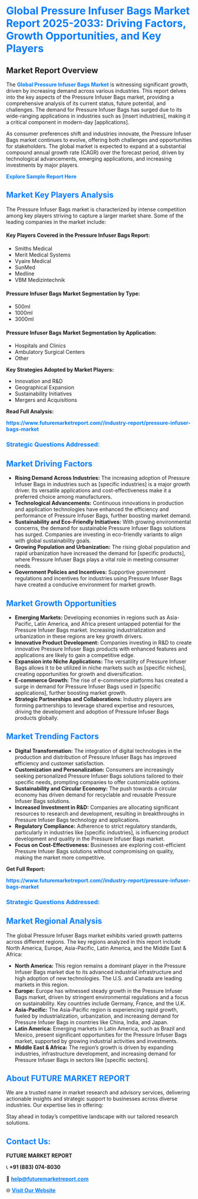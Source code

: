 <h1 style="color: #007BFF;">Global Pressure Infuser Bags Market Report 2025-2033: Driving Factors, Growth Opportunities, and Key Players</h1>

<section id="overview">
<h2>Market Report Overview</h2>
<p>The <a href="https://www.futuremarketreport.com//industry-report/pressure-infuser-bags-market" style="color: #007BFF; text-decoration: none;"><strong>Global Pressure Infuser Bags Market</strong></a> is witnessing significant growth, driven by increasing demand across various industries. This report delves into the key aspects of the Pressure Infuser Bags market, providing a comprehensive analysis of its current status, future potential, and challenges. The demand for Pressure Infuser Bags has surged due to its wide-ranging applications in industries such as [insert industries], making it a critical component in modern-day [applications].</p>
<p>As consumer preferences shift and industries innovate, the Pressure Infuser Bags market continues to evolve, offering both challenges and opportunities for stakeholders. The global market is expected to expand at a substantial compound annual growth rate (CAGR) over the forecast period, driven by technological advancements, emerging applications, and increasing investments by major players.</p>
</section>

<section id="overview">
<p><a href="https://www.futuremarketreport.com//request-sample/reportId=79413" style="color: #007BFF; text-decoration: none;"><strong>Explore Sample Report Here</strong></a></p>
</section>

<section id="key-players">
<h2 style="color: #007BFF;">Market Key Players Analysis</h2>
<p>The Pressure Infuser Bags market is characterized by intense competition among key players striving to capture a larger market share. Some of the leading companies in the market include:</p>
<h4>Key Players Covered in the Pressure Infuser Bags Report:</h4>
<ul><li>Smiths Medical</li><li>Merit Medical Systems</li><li>Vyaire Medical</li><li>SunMed</li><li>Medline</li><li>VBM Medizintechnik</li></ul>
<h4>Pressure Infuser Bags Market Segmentation by Type:</h4>
<ul><li>500ml</li><li>1000ml</li><li>3000ml</li></ul>

<h4>Pressure Infuser Bags Market Segmentation by Application:</h4>
<ul><li>Hospitals and Clinics</li><li>Ambulatory Surgical Centers</li><li>Other</li></ul>
<p><strong>Key Strategies Adopted by Market Players:</strong></p>
<ul>
<li>Innovation and R&D</li>
<li>Geographical Expansion</li>
<li>Sustainability Initiatives</li>
<li>Mergers and Acquisitions</li>
</ul>
</section>

<section>
<p><strong>Read Full Analysis: </strong></p><a href="https://www.futuremarketreport.com//industry-report/pressure-infuser-bags-market" style="color: #007BFF; text-decoration: none;"><strong>https://www.futuremarketreport.com//industry-report/pressure-infuser-bags-market</strong></a>
<h3 style="color: #007BFF;">Strategic Questions Addressed:</h3>
</section>

<section id="driving-factors">
<h2 style="color: #007BFF;">Market Driving Factors</h2>
<ul>
<li><strong>Rising Demand Across Industries:</strong> The increasing adoption of Pressure Infuser Bags in industries such as [specific industries] is a major growth driver. Its versatile applications and cost-effectiveness make it a preferred choice among manufacturers.</li>
<li><strong>Technological Advancements:</strong> Continuous innovations in production and application technologies have enhanced the efficiency and performance of Pressure Infuser Bags, further boosting market demand.</li>
<li><strong>Sustainability and Eco-Friendly Initiatives:</strong> With growing environmental concerns, the demand for sustainable Pressure Infuser Bags solutions has surged. Companies are investing in eco-friendly variants to align with global sustainability goals.</li>
<li><strong>Growing Population and Urbanization:</strong> The rising global population and rapid urbanization have increased the demand for [specific products], where Pressure Infuser Bags plays a vital role in meeting consumer needs.</li>
<li><strong>Government Policies and Incentives:</strong> Supportive government regulations and incentives for industries using Pressure Infuser Bags have created a conducive environment for market growth.</li>
</ul>
</section>

<section id="growth-opportunities">
<h2 style="color: #007BFF;">Market Growth Opportunities</h2>
<ul>
<li><strong>Emerging Markets:</strong> Developing economies in regions such as Asia-Pacific, Latin America, and Africa present untapped potential for the Pressure Infuser Bags market. Increasing industrialization and urbanization in these regions are key growth drivers.</li>
<li><strong>Innovative Product Development:</strong> Companies investing in R&D to create innovative Pressure Infuser Bags products with enhanced features and applications are likely to gain a competitive edge.</li>
<li><strong>Expansion into Niche Applications:</strong> The versatility of Pressure Infuser Bags allows it to be utilized in niche markets such as [specific niches], creating opportunities for growth and diversification.</li>
<li><strong>E-commerce Growth:</strong> The rise of e-commerce platforms has created a surge in demand for Pressure Infuser Bags used in [specific applications], further boosting market growth.</li>
<li><strong>Strategic Partnerships and Collaborations:</strong> Industry players are forming partnerships to leverage shared expertise and resources, driving the development and adoption of Pressure Infuser Bags products globally.</li>
</ul>
</section>

<section id="trending-factors">
<h2 style="color: #007BFF;">Market Trending Factors</h2>
<ul>
<li><strong>Digital Transformation:</strong> The integration of digital technologies in the production and distribution of Pressure Infuser Bags has improved efficiency and customer satisfaction.</li>
<li><strong>Customization and Personalization:</strong> Consumers are increasingly seeking personalized Pressure Infuser Bags solutions tailored to their specific needs, prompting companies to offer customizable options.</li>
<li><strong>Sustainability and Circular Economy:</strong> The push towards a circular economy has driven demand for recyclable and reusable Pressure Infuser Bags solutions.</li>
<li><strong>Increased Investment in R&D:</strong> Companies are allocating significant resources to research and development, resulting in breakthroughs in Pressure Infuser Bags technology and applications.</li>
<li><strong>Regulatory Compliance:</strong> Adherence to strict regulatory standards, particularly in industries like [specific industries], is influencing product development and quality in the Pressure Infuser Bags market.</li>
<li><strong>Focus on Cost-Effectiveness:</strong> Businesses are exploring cost-efficient Pressure Infuser Bags solutions without compromising on quality, making the market more competitive.</li>
</ul>
</section>

<section>
<p><strong>Get Full Report: </strong></p><a href="https://www.futuremarketreport.com//industry-report/pressure-infuser-bags-market" style="color: #007BFF; text-decoration: none;"><strong>https://www.futuremarketreport.com//industry-report/pressure-infuser-bags-market</strong></a>
<h3 style="color: #007BFF;">Strategic Questions Addressed:</h3>
</section>


<section id="regional-analysis">
<h2 style="color: #007BFF;">Market Regional Analysis</h2>
<p>The global Pressure Infuser Bags market exhibits varied growth patterns across different regions. The key regions analyzed in this report include North America, Europe, Asia-Pacific, Latin America, and the Middle East & Africa:</p>
<ul>
<li><strong>North America:</strong> This region remains a dominant player in the Pressure Infuser Bags market due to its advanced industrial infrastructure and high adoption of new technologies. The U.S. and Canada are leading markets in this region.</li>
<li><strong>Europe:</strong> Europe has witnessed steady growth in the Pressure Infuser Bags market, driven by stringent environmental regulations and a focus on sustainability. Key countries include Germany, France, and the U.K.</li>
<li><strong>Asia-Pacific:</strong> The Asia-Pacific region is experiencing rapid growth, fueled by industrialization, urbanization, and increasing demand for Pressure Infuser Bags in countries like China, India, and Japan.</li>
<li><strong>Latin America:</strong> Emerging markets in Latin America, such as Brazil and Mexico, present significant opportunities for the Pressure Infuser Bags market, supported by growing industrial activities and investments.</li>
<li><strong>Middle East & Africa:</strong> The region’s growth is driven by expanding industries, infrastructure development, and increasing demand for Pressure Infuser Bags in sectors like [specific sectors].</li>
</ul>
</section>

<footer>
<h2 style="color: #007BFF;">About FUTURE MARKET REPORT</h2>
<p>We are a trusted name in market research and advisory services, delivering actionable insights and strategic support to businesses across diverse industries. Our expertise lies in offering:</p>

<p>Stay ahead in today’s competitive landscape with our tailored research solutions.</p>

<h2 style="color: #007BFF;">Contact Us:</h2>
<p><strong>FUTURE MARKET REPORT</strong></p>
<p>📞 <strong>+91 (883) 074-8030</strong></p>
<p>📧 <strong><a href="mailto:help@futuremarketreport.com" style="color: #007BFF;">help@futuremarketreport.com</a></strong></p>
<p>🌐 <strong><a href="https://www.futuremarketreport.com/" style="color: #007BFF;">Visit Our Website</a></strong></p>
</footer>
